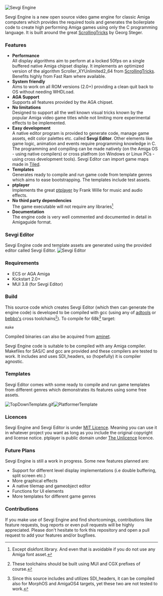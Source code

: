![Sevgi Engine](https://s14.gifyu.com/images/bsCeR.gif)

Sevgi Engine is a new open source video game engine for classic Amiga computers which provides the required tools and generates the boilerplate code to create high performing Amiga games using only the C programming language. It is built around the great [ScrollingTricks](https://aminet.net/package/dev/src/ScrollingTrick) by Georg Steger.

### Features
* **Performance**
  <br>All display algorithms aim to perform at a locked 50fps on a single buffered native Amiga chipset display. It implements an optimized version of the algorithm Scroller_XYUnlimited2_64 from [ScrollingTricks](https://aminet.net/package/dev/src/ScrollingTrick). Benefits highly from Fast Ram where available.</br>
* **System friendly**
  <br>Aims to work on all ROM versions (2.0+) providing a clean quit back to OS without needing WHDLoad.</br>
* **AGA Support**
  <br>Supports all features provided by the AGA chipset.</br>
* **No limitations**
  <br>Designed to support all the well known visual tricks known by the popular Amiga video game titles while not limiting more experimental effects to be implemented.</br>
* **Easy development**
  <br>A native editor program is provided to generate code, manage game assets, edit color palettes etc. called **Sevgi Editor**. Other elements like game logic, animation and events require programming knowledge in C. The programming and compiling can be made natively (on the Amiga OS - using native compilers) or cross platfrom (on Windows or Linux PCs - using cross development tools). Sevgi Editor can import game maps made in [Tiled](https://www.mapeditor.org/).</br>
* **Templates**
  <br>Generates ready to compile and run game code from template genres which aims to ease bootstrapping. The templates include test assets.</br>
* **ptplayer**
  <br>Implements the great [ptplayer](https://aminet.net/package/mus/play/ptplayer) by Frank Wille for music and audio effects.</br>
* **No third party dependencies**
  <br>The game executable will not require any libraries[^1]</br>
* **Documentation**
  <br>The engine code is very well commented and documented in detail in Amigaguide format.</br>

[^1]:Except diskfont.library. And even that is avoidable if you do not use any Amiga font asset.

### Sevgi Editor
Sevgi Engine code and template assets are generated using the provided editor called Sevgi Editor.
![Sevgi Editor](https://s14.gifyu.com/images/bsCei.png)

### Requirements
* ECS or AGA Amiga
* Kickstart 2.0+
* MUI 3.8 (for Sevgi Editor)

### Build
This source code which creates Sevgi Editor (which then can generate the engine code) is developed to be compiled with gcc (using any of [adtools](https://github.com/jens-maus/amigaos-cross-toolchain) or [bebbo's](https://github.com/bebbo/amiga-gcc) cross toolchains[^2]).
To compile for 68k[^3] target:

`make`

Compiled binaries can also be acquired from [aminet](https://aminet.net/).

Sevgi Engine code is suitable to be compiled with any Amiga compiler. Makefiles for SAS/C and gcc are provided and these compilers are tested to work. It includes and uses SDI_headers, so (hopefully) it is compiler agnostic.

[^2]:These toolchains should be built using MUI and CGX prefixes of course.
[^3]:Since this source includes and utilizes SDI_headers, it can be compiled also for MorphOS and AmigaOS4 targets, yet these two are not tested to work.

### Templates
Sevgi Editor comes with some ready to compile and run game templates from different genres which demonstrates its features using some free assets.

![TopDownTemplate.gif](https://s14.gifyu.com/images/bsUeC.gif)![PlatformerTemplate](https://s14.gifyu.com/images/bsCej.gif)

### Licences
Sevgi Engine and Sevgi Editor is under [MIT Licence](https://opensource.org/license/mit). Meaning you can use it in whatever project you want as long as you include the original copyright and license notice.
ptplayer is public domain under [The Unlicence](https://opensource.org/license/unlicense) licence.

### Future Plans
Sevgi Engine is still a work in progress. Some new features planned are:
* Support for different level display implementations (i.e double buffering, split screen etc.)
* More graphical effects
* A native tilemap and gameobject editor
* Functions for UI elements
* More templates for different game genres

### Contributions
If you make use of Sevgi Engine and find shortcomings, contributions like feature requests, bug reports or even pull requests will be highly appreciated. Please don't hesitate to fork this repository and open a pull request to add your features and/or bugfixes.

